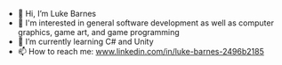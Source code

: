 - 👋 Hi, I’m Luke Barnes
- 👀 I'm interested in general software development as well as computer graphics, game art, and game programming
- 🌱 I’m currently learning C# and Unity
- 📫 How to reach me: www.linkedin.com/in/luke-barnes-2496b2185
